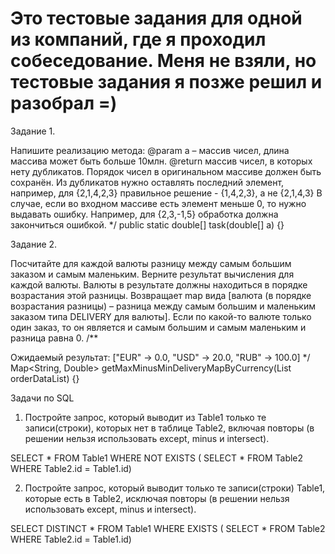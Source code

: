 # Это тестовые задания для одной из компаний, где я проходил собеседование. Меня не взяли, но тестовые задания я позже решил и разобрал =)

Задание 1.   

Напишите реализацию метода:
@param a – массив чисел, длина массива может быть больше 10млн.
@return массив чисел, в которых нeту дубликатов. Порядок чисел в оригинальном массиве должен быть сохранён. Из дубликатов нужно оставлять последний элемент, например, для {2,1,4,2,3} правильное решение - {1,4,2,3}, а не {2,1,4,3}
В случае, если во входном массиве есть элемент меньше 0, то нужно выдавать ошибку. Например, для {2,3,-1,5} обработка должна закончиться ошибкой. */ public static double[] task(double[] a) {}

Задание 2. 

Посчитайте для каждой валюты разницу между самым большим заказом и самым маленьким. Верните результат вычисления для каждой валюты. Валюты в результате должны находиться в порядке возрастания этой разницы. Возвращает map вида [валюта (в порядке возрастания разницы) – разница между самым большим и маленьким заказом типа DELIVERY для валюты]. Если по какой-то валюте только один заказ, то он является и самым большим и самым маленьким и разница равна 0. /**

Ожидаемый результат:
["EUR" -> 0.0, "USD" -> 20.0, "RUB" -> 100.0] */ Map<String, Double> getMaxMinusMinDeliveryMapByCurrency(List orderDataList) {}

Задачи по SQL

1) Постройте запрос, который выводит из Table1 только те записи(строки), которых нет в таблице Table2, включая повторы (в решении нельзя использовать except, minus и intersect).

SELECT * FROM Table1
WHERE NOT EXISTS (
    SELECT * 
    FROM Table2 
    WHERE Table2.id = Table1.id)

2) Постройте запрос, который выводит только те записи(строки) Table1, которые есть в Table2, исключая повторы (в решении нельзя использовать except, minus и intersect).

SELECT DISTINCT * FROM Table1
WHERE EXISTS (
    SELECT * 
    FROM Table2 
    WHERE Table2.id = Table1.id)
